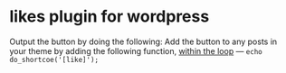 likes plugin for wordpress
==========================

Output the button by doing the following:
Add the button to any posts in your theme by adding the following function, <a href="https://developer.wordpress.org/themes/basics/the-loop/" target="_blank">within the loop</a> — <code>echo do_shortcoe('[like]');</code></li>
